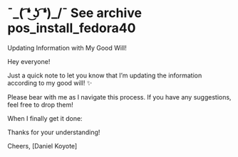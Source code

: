 # ¯\_( ͡❛ ͜ʖ ͡❛)_/¯ See archive pos_install_fedora40

Updating Information with My Good Will!

Hey everyone!

Just a quick note to let you know that I’m updating the information according to my good will! ✨


Please bear with me as I navigate this process. If you have any suggestions, feel free to drop them!

When I finally get it done:

Thanks for your understanding!

Cheers,
[Daniel Koyote]
